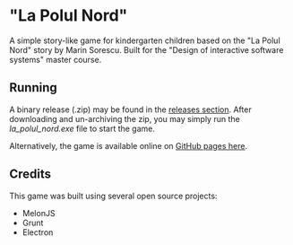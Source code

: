 # "La Polul Nord"
A simple story-like game for kindergarten children based on the "La Polul Nord" story by Marin Sorescu. Built for the "Design of interactive software systems" master course.

## Running
A binary release (.zip) may be found in the [releases section](https://github.com/serban-petrescu/diss-kindergarden-game/releases). After downloading and un-archiving the zip, you may simply run the *la_polul_nord.exe* file to start the game.

Alternatively, the game is available online on [GitHub pages here](https://serban-petrescu.github.io/diss-kindergarden-game/).

## Credits
This game was built using several open source projects:
 - MelonJS
 - Grunt
 - Electron
